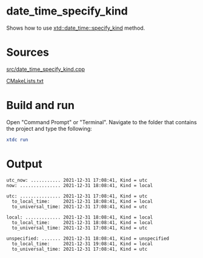 # date_time_specify_kind

Shows how to use [xtd::date_time::specify_kind](https://codedocs.xyz/gammasoft71/xtd/classxtd_1_1date__time.html#adcb67f5e68f1830781c7d2b4e90f757c) method.

# Sources

[src/date_time_specify_kind.cpp](src/date_time_specify_kind.cpp)

[CMakeLists.txt](CMakeLists.txt)

# Build and run

Open "Command Prompt" or "Terminal". Navigate to the folder that contains the project and type the following:

```cmake
xtdc run
```

# Output

```
utc_now: ........... 2021-12-31 17:08:41, Kind = utc
now: ............... 2021-12-31 18:08:41, Kind = local

utc: ............... 2021-12-31 17:08:41, Kind = utc
  to_local_time:     2021-12-31 18:08:41, Kind = local
  to_universal_time: 2021-12-31 17:08:41, Kind = utc

local: ............. 2021-12-31 18:08:41, Kind = local
  to_local_time:     2021-12-31 18:08:41, Kind = local
  to_universal_time: 2021-12-31 17:08:41, Kind = utc

unspecified: ....... 2021-12-31 18:08:41, Kind = unspecified
  to_local_time:     2021-12-31 19:08:41, Kind = local
  to_universal_time: 2021-12-31 17:08:41, Kind = utc
```
